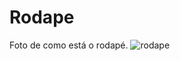 # Rodape
Foto de como está o rodapé.
![rodape](https://user-images.githubusercontent.com/116386596/222783957-e2553716-fe28-4389-a7f6-1e1b1369bcca.png)
